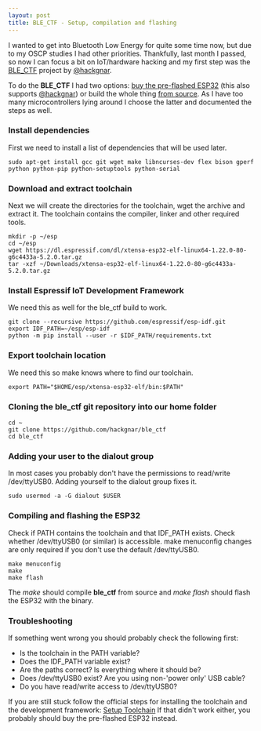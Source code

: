 ```yaml
---
layout: post
title: BLE_CTF - Setup, compilation and flashing
---
```


I wanted to get into Bluetooth Low Energy for quite some time now, but due to my OSCP studies I had other priorities. Thankfully, last month I passed, so now I can focus a bit on IoT/hardware hacking and my first step was the [BLE_CTF](https://github.com/hackgnar/ble_ctf) project by [@hackgnar](https://twitter.com/hackgnar).

To do the **BLE_CTF** I had two options: [buy the pre-flashed ESP32](https://www.ebay.com/itm/173370426012?ssPageName=STRK:MESELX:IT&_trksid=p3984.m1558.l2649) (this also supports [@hackgnar](https://twitter.com/hackgnar)) or build the whole thing [from source](https://github.com/hackgnar/ble_ctf). As I have too many microcontrollers lying around I choose the latter and documented the steps as well.

### Install dependencies
First we need to install a list of dependencies that will be used later.
 
    sudo apt-get install gcc git wget make libncurses-dev flex bison gperf python python-pip python-setuptools python-serial

### Download and extract toolchain
Next we will create the directories for the toolchain, wget the archive and extract it. The toolchain contains the compiler, linker and other required tools.

    mkdir -p ~/esp
    cd ~/esp
    wget https://dl.espressif.com/dl/xtensa-esp32-elf-linux64-1.22.0-80-g6c4433a-5.2.0.tar.gz
    tar -xzf ~/Downloads/xtensa-esp32-elf-linux64-1.22.0-80-g6c4433a-5.2.0.tar.gz

### Install Espressif IoT Development Framework
We need this as well for the ble_ctf build to work.

    git clone --recursive https://github.com/espressif/esp-idf.git
    export IDF_PATH=~/esp/esp-idf
    python -m pip install --user -r $IDF_PATH/requirements.txt

### Export toolchain location
We need this so make knows where to find our toolchain.

    export PATH="$HOME/esp/xtensa-esp32-elf/bin:$PATH"

### Cloning the ble_ctf git repository into our home folder

    cd ~
    git clone https://github.com/hackgnar/ble_ctf
    cd ble_ctf

### Adding your user to the dialout group
In most cases you probably don't have the permissions to read/write /dev/ttyUSB0. Adding yourself to the dialout group fixes it.

    sudo usermod -a -G dialout $USER

### Compiling and flashing the ESP32
Check if PATH contains the toolchain and that IDF_PATH exists. Check whether /dev/ttyUSB0 (or similar) is accessible. make menuconfig changes are only required if you don't use the default /dev/ttyUSB0.

    make menuconfig
    make
    make flash

The *make* should compile **ble_ctf** from source and *make flash* should flash the ESP32 with the binary. 

### Troubleshooting
If something went wrong you should probably check the following first:
* Is the toolchain in the PATH variable?
* Does the IDF_PATH variable exist?
* Are the paths correct? Is everything where it should be?
* Does /dev/ttyUSB0 exist? Are you using non-'power only' USB cable?
* Do you have read/write access to /dev/ttyUSB0?

If you are still stuck follow the official steps for installing the toolchain and the development framework: [Setup Toolchain](https://docs.espressif.com/projects/esp-idf/en/latest/get-started/#setup-toolchain) If that didn't work either, you probably should buy the pre-flashed ESP32 instead.

